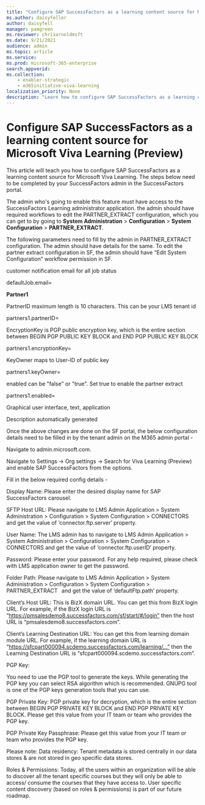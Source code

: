 ```yaml
---
title: "Configure SAP SuccessFactors as a learning content source for Microsoft Viva Learning (Preview)"
ms.author: daisyfeller
author: daisyfell
manager: pamgreen
ms.reviewer: chrisarnoldmsft
ms.date: 9/21/2021
audience: admin
ms.topic: article
ms.service: 
ms.prod: microsoft-365-enterprise
search.appverid: 
ms.collection: 
    - enabler-strategic
    - m365initiative-viva-learning
localization_priority: None
description: "Learn how to configure SAP SuccessFactors as a learning content source for Microsoft Viva Learning (Preview)."
---
```


# Configure SAP SuccessFactors as a learning content source for Microsoft Viva Learning (Preview)

This article will teach you how to configure SAP SuccessFactors as a learning content source for Microsoft Viva Learning. The steps below need to be completed by your SuccessFactors admin in the SuccessFactors portal.

The admin who's going to enable this feature must have access to the SuccessFactors Learning administrator application. the admin should have required workflows to edit the PARTNER_EXTRACT configuration, which you can get to by going to **System Administration** > **Configuration** > **System Configuration** > **PARTNER_EXTRACT**.

The following parameters need to fill by the admin in PARTNER_EXTRACT configuration. The admin should have details for the same. To edit the partner extract configuration in SF, the admin should have “Edit System Configuration” workflow permission in SF.

customer notification email for all job status

defaultJob.email=

**Partner1**

PartnerID maximum length is 10 characters. This can be your LMS tenant id 

partners1.partnerID=

 EncryptionKey is PGP public encryption key, which is the entire section between BEGIN PGP PUBLIC KEY BLOCK and END PGP PUBLIC KEY BLOCK 

partners1.encryptionKey=

KeyOwner maps to User-ID of public key 

partners1.keyOwner=

enabled can be "false" or "true". Set true to enable the partner extract 

partners1.enabled=

Graphical user interface, text, application

Description automatically generated

Once the above changes are done on the SF portal, the below configuration details need to be filled in by the tenant admin on the M365 admin portal -

Navigate to admin.microsoft.com.

Navigate to Settings -> Org settings -> Search for Viva Learning (Preview) and enable SAP SuccessFactors from the options.

Fill in the below required config details -  

Display Name: Please enter the desired display name for SAP SuccessFactors carousel.

SFTP Host URL: Please navigate to LMS Admin Application > System Administration > Configuration > System Configuration > CONNECTORS and get the value of ‘connector.ftp.server’ property.

User Name: The LMS admin has to navigate to LMS Admin Application > System Administration > Configuration > System Configuration > CONNECTORS and get the value of ‘connector.ftp.userID’ property.

Password: Please enter your password. For any help required, please check with LMS application owner to get the password.

Folder Path: Please navigate to LMS Admin Application > System Administration > Configuration > System Configuration > PARTNER_EXTRACT   and get the value of ‘defaultFtp.path’ property.

Client’s Host URL: This is BizX domain URL. You can get this from BizX login URL. For example, if the BizX login URL is “https://pmsalesdemo8.successfactors.com/sf/start/#/login” then the host URL is “pmsalesdemo8.successfactors.com”.  

Client’s Learning Destination URL: You can get this from learning domain module URL. For example, if the learning domain URL is “https://sfcpart000094.scdemo.successfactors.com/learning/...” then the Learning Destination URL is “sfcpart000094.scdemo.successfactors.com”.

PGP Key:

You need to use the PGP tool to generate the keys. While generating the PGP key you can select RSA algorithm which is recommended. GNUPG tool is one of the PGP keys generation tools that you can use.

PGP Private Key: PGP private key for decryption, which is the entire section between BEGIN PGP PRIVATE KEY BLOCK and END PGP PRIVATE KEY BLOCK.
Please get this value from your IT team or team who provides the PGP key.

PGP Private Key Passphrase: Please get this value from your IT team or team who provides the PGP key.

Please note: Data residency: Tenant metadata is stored centrally in our data stores & are not stored in geo specific data stores.

Roles & Permissions: Today, all the users within an organization will be able to discover all the tenant specific courses but they will only be able to access/ consume the courses that they have access to. User specific content discovery (based on roles & permissions) is part of our future roadmap.
